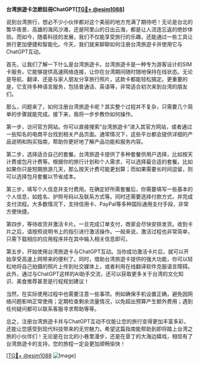 **台湾旅遊卡怎麽註冊ChatGPT[[TG💪+ @esim1088](https://t.me/s/esim1088)]**

说到台湾旅行，想必不少小伙伴都对这个美丽的地方充满了期待吧！无论是台北的繁华夜景、高雄的海风沙滩，还是阿里山的日出云海，都是让人流连忘返的绝妙体验。而如今，随着科技的发展，我们不仅能享受旅行的乐趣，还能通过一些工具让旅行更加便捷和智能化。今天，我们就来聊聊如何注册台湾旅遊卡并使用它与ChatGPT互动。

首先，让我们了解一下什么是台湾旅遊卡。台湾旅遊卡是一种专为游客设计的SIM卡服务，它能够提供高速网络连接，让你在台湾期间随时随地保持在线状态。无论是导航、翻译、还是与家人朋友分享旅行照片，这款卡都能轻松搞定。更重要的是，它支持多种语言服务，包括普通话、英语等，非常适合初次来到台湾的朋友们。

那么，问题来了，如何注册台湾旅遊卡呢？其实整个过程并不复杂，只需要几个简单的步骤就能完成。接下来，我将一步步教你如何操作。

第一步，访问官方网站。你可以直接搜索“台湾旅遊卡”进入其官方网站，或者通过一些知名的电商平台找到相关产品页面。通常情况下，这些平台都会提供详细的产品说明和购买指南，帮助你更好地了解产品功能和服务内容。

第二步，选择适合自己的套餐。台湾旅遊卡提供了多种套餐供用户选择，比如按天计费或包月计费等。根据你的旅行计划和个人需求，可以选择最合适的套餐。比如如果你只是短期旅游几天，那么按天计费可能更划算；而如果需要长时间逗留，则可以选择包月套餐以节省成本。

第三步，填写个人信息并支付费用。在确定好所需套餐后，你需要填写一些基本的个人信息，如姓名、护照号码以及联系方式等。同时还需要选择付款方式，并完成支付流程。大多数情况下，支持信用卡、PayPal等多种国际通用支付手段，非常方便快捷。

第四步，等待收货并激活卡片。一旦完成订单支付，商家会尽快安排发货。收到卡片之后，请按照说明书上的指引进行激活操作。一般来说，激活过程也非常简单，只需下载相应的应用程序并在其中输入相关信息即可。

第五步，开始使用台湾旅遊卡与ChatGPT互动。当你成功激活卡片后，就可以开始享受高速上网带来的便利了。同时，借助台湾旅遊卡提供的强大功能，你可以轻松地将自己拍摄的照片上传到社交媒体上，或者利用在线翻译软件克服语言障碍。此外，通过与ChatGPT这样的AI助手交流，还可以获取更多关于台湾的文化知识、美食推荐甚至是行程规划建议！

当然，在实际使用过程中也需要注意一些事项。例如确保手机设置正确，避免因网络问题影响正常使用；定期检查剩余流量情况，以免超出预算产生额外费用；遇到任何疑问都可以联系客服寻求帮助等等。

总之，注册台湾旅遊卡并与ChatGPT互动不仅能让您的旅行变得更加丰富多彩，还能让您感受到现代科技带来的无穷魅力。希望这篇指南能帮助到即将踏上台湾之旅的小伙伴们！无论是在台北的小巷里漫步，还是在垦丁的大海边嬉戏，相信有了台湾旅遊卡的支持，您的旅程一定会更加顺畅愉快！

[[TG💪+ @esim1088](https://t.me/s/esim1088) ![Image](https://i.postimg.cc/4NQfJmqS/Snipaste-2025-05-13-00-14-12.png)]